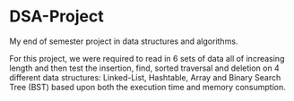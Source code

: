 # DSA-Project

My end of semester project in data structures and algorithms.

For this project, we were required to read in 6 sets of data all of increasing length and then test the
insertion, find, sorted traversal and deletion on 4 different data structures: Linked-List, Hashtable, Array and Binary Search Tree (BST)
based upon both the execution time and memory consumption.
